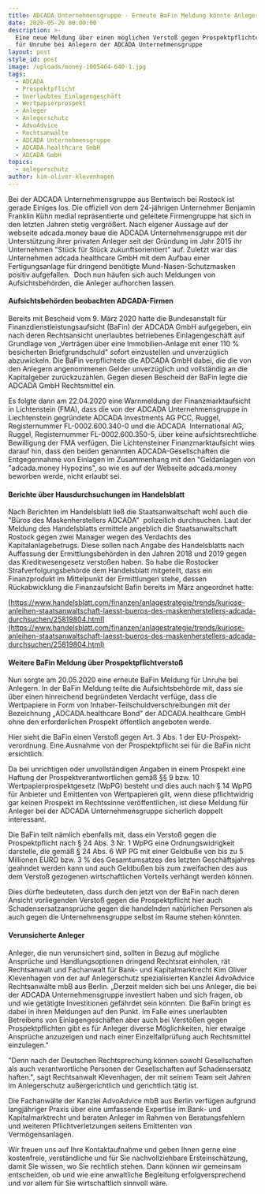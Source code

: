 ```yaml
---
title: ADCADA Unternehmensgruppe - Erneute BaFin Meldung könnte Anleger beunruhigen
date: 2020-05-20 00:00:00
description: >-
  Eine neue Meldung über einen möglichen Verstoß gegen Prospektpflichten sorgt
  für Unruhe bei Anlegern der ADCADA Unternehmensgruppe
layout: post
style_id: post
image: /uploads/money-1005464-640-1.jpg
tags:
  - ADCADA
  - Prospektpflicht
  - Unerlaubtes Einlagengeschäft
  - Wertpapierprospekt
  - Anleger
  - Anlegerschutz
  - AdvoAdvice
  - Rechtsanwälte
  - ADCADA Unternehmensgruppe
  - ADCADA.healthcare GmbH
  - ADCADA GmbH
topics:
  - anlegerschutz
author: kim-oliver-klevenhagen
---
```


Bei der ADCADA Unternehmensgruppe aus Bentwisch bei Rostock ist gerade Einiges los. Die offiziell von dem 24-jährigen Unternehmer Benjamin Franklin Kühn medial repräsentierte und geleitete Firmengruppe hat sich in den letzten Jahren stetig vergrö&szlig;ert. Nach eigener Aussage auf der webseite adcada.money baue die ADCADA Unternehmensgruppe mit der Unterstützung ihrer privaten Anleger seit der Gründung im Jahr 2015 ihr Unternehmen "Stück für Stück zukunftsorientiert" auf. Zuletzt war das Unternehmen adcada.healthcare GmbH mit dem Aufbau einer Fertigungsanlage für dringend benötigte Mund-Nasen-Schutzmasken positiv aufgefallen.&nbsp; Doch nun häufen sich auch Meldungen von Aufsichtsbehörden, die Anleger aufhorchen lassen.

#### Aufsichtsbehörden beobachten ADCADA-Firmen&nbsp;

Bereits mit Bescheid vom 9. März 2020 hatte die Bundesanstalt für Finanzdienstleistungsaufsicht (BaFin) der ADCADA GmbH aufgegeben, ein nach deren Rechtsansicht unerlaubtes betriebenes Einlagengeschäft auf Grundlage von „Verträgen über eine Immobilien-Anlage mit einer 110 % besicherten Briefgrundschuld" sofort einzustellen und unverzüglich abzuwickeln. Die BaFin verpflichtete die ADCADA GmbH dabei, die die von den Anlegern angenommenen Gelder unverzüglich und vollständig an die Kapitalgeber zurückzuzahlen. Gegen diesen Bescheid der BaFin legte die ADCADA GmbH Rechtsmittel ein.

Es folgte dann am 22.04.2020 eine Warnmeldung der Finanzmarktaufsicht in Lichtenstein (FMA), dass die von der ADCADA Unternehmensgruppe in Liechtenstein gegründete ADCADA Investments AG PCC, Ruggel, Registernummer FL-0002.600.340-0 und die ADCADA &nbsp;International AG, Ruggel, Registernummer FL-0002.600.350-5, über keine aufsichtsrechtliche Bewilligung der FMA verfügen. Die Lichtensteiner Finanzmarktaufsicht wies darauf hin, dass den beiden genannten ADCADA-Gesellschaften die Entgegennahme von Einlagen im Zusammenhang mit den "Geldanlagen von "adcada.money Hypozins", so wie es auf der Webseite adcada.money beworben werde, nicht erlaubt sei.

#### Berichte über Hausdurchsuchungen im Handelsblatt

Nach Berichten im Handelsblatt lie&szlig; die Staatsanwaltschaft wohl auch die "Büros des Maskenherstellers ADCADA" &nbsp;polizeilich durchsuchen. Laut der Meldung des Handelsblatts ermittele angeblich die Staatsanwaltschaft Rostock gegen zwei Manager wegen des Verdachts des Kapitalanlagebetrugs. Diese sollen nach Angabe des Handelsblatts nach Auffassung der Ermittlungsbehörden in den Jahren 2018 und 2019 gegen das Kreditwesengesetz versto&szlig;en haben. So habe die Rostocker Strafverfolgungsbehörde dem Handelsblatt mitgeteilt, dass ein Finanzprodukt im Mittelpunkt der Ermittlungen stehe, dessen Rückabwicklung die Finanzaufsicht Bafin bereits im März angeordnet hatte:&nbsp;

[https://www.handelsblatt.com/finanzen/anlagestrategie/trends/kuriose-anleihen-staatsanwaltschaft-laesst-bueros-des-maskenherstellers-adcada-durchsuchen/25819804.html](https://www.handelsblatt.com/finanzen/anlagestrategie/trends/kuriose-anleihen-staatsanwaltschaft-laesst-bueros-des-maskenherstellers-adcada-durchsuchen/25819804.html)

#### Weitere BaFin Meldung über Prospektpflichtversto&szlig;

Nun sorgte am 20.05.2020 eine erneute BaFin Meldung für Unruhe bei Anlegern. In der BaFin Meldung teilte die Aufsichtsbehörde mit, dass sie über einen hinreichend begründeten Verdacht verfüge, dass die Wertpapiere in Form von Inhaber-Teilschuldverschreibungen mit der Bezeichnung „ADCADA.healthcare Bond" der ADCADA.healthcare GmbH ohne den erforderlichen Prospekt öffentlich angeboten werde.

Hier sieht die BaFin einen Versto&szlig; gegen Art. 3 Abs. 1 der EU-Prospekt- verordnung. Eine Ausnahme von der Prospektpflicht sei für die BaFin nicht ersichtlich.

Da bei unrichtigen oder unvollständigen Angaben in einem Prospekt eine Haftung der Prospektverantwortlichen gemä&szlig; &sect;&sect; 9 bzw. 10 Wertpapierprospektgesetz (WpPG) besteht und dies auch nach &sect; 14 WpPG für Anbieter und Emittenten von Wertpapieren gilt, wenn diese pflichtwidrig gar keinen Prospekt im Rechtssinne veröffentlichen, ist diese Meldung für Anleger bei der ADCADA Unternehmensgruppe sicherlich doppelt interessant.

Die BaFin teilt nämlich ebenfalls mit, dass ein Versto&szlig; gegen die Prospektpflicht nach &sect; 24 Abs. 3 Nr. 1 WpPG eine Ordnungswidrigkeit darstelle, die gemä&szlig; &sect; 24 Abs. 6 WP PG mit einer Geldbu&szlig;e von bis zu 5 Millionen EURO bzw. 3 % des Gesamtumsatzes des letzten Geschäftsjahres geahndet werden kann und auch Geldbu&szlig;en bis zum zweifachen des aus dem Versto&szlig; gezogenen wirtschaftlichen Vorteils verhängt werden können.

Dies dürfte bedeuteten, dass durch den jetzt von der BaFin nach deren Ansicht vorliegenden Versto&szlig; gegen die Prospektpflicht hier auch Schadensersatzansprüche gegen die handelnden natürlichen Personen als auch gegen die Unternehmensgruppe selbst im Raume stehen könnten.

#### Verunsicherte Anleger

Anleger, die nun verunsichert sind, sollten in Bezug auf mögliche Ansprüche und Handlungsoptionen dringend Rechtsrat einholen, rät Rechtsanwalt und Fachanwalt für Bank- und Kapitalmarktrecht Kim Oliver Klevenhagen von der auf Anlegerschutz spezialisierten Kanzlei AdvoAdvice Rechtsanwälte mbB aus Berlin. „Derzeit melden sich bei uns Anleger, die bei der ADCADA Unternehmensgruppe investiert haben und sich fragen, ob und wie getätigte Investitionen gefährdet sein könnten. Die BaFin bringt es dabei in ihren Meldungen auf den Punkt. Im Falle eines unerlaubten Betreibens von Einlagengeschäften aber auch bei Verstö&szlig;en gegen Prospektpflichten gibt es für Anleger diverse Möglichkeiten, hier etwaige Ansprüche anzuzeigen und nach einer Einzelfallprüfung auch Rechtsmittel einzulegen."

"Denn nach der Deutschen Rechtsprechung können sowohl Gesellschaften als auch verantwortliche Personen der Gesellschaften auf Schadensersatz haften.", sagt Rechtsanwalt Klevenhagen, der mit seinem Team seit Jahren im Anlegerschutz au&szlig;ergerichtlich und gerichtlich tätig ist.

Die Fachanwälte der Kanzlei AdvoAdvice mbB aus Berlin verfügen aufgrund langjähriger Praxis über eine umfassende Expertise im Bank- und Kapitalmarktrecht und beraten Anleger im Rahmen von Beratungsfehlern und weiteren Pflichtverletzungen seitens Emittenten von Vermögensanlagen.&nbsp;

Wir freuen uns auf Ihre Kontaktaufnahme und geben Ihnen gerne eine kostenfreie, verständliche und für Sie nachvollziehbare Ersteinschätzung, damit Sie wissen, wo Sie rechtlich stehen. Dann können wir gemeinsam entscheiden, ob und wie eine anwaltliche Begleitung erfolgversprechend und vor allem für Sie wirtschaftlich sinnvoll wäre.

&nbsp;

&nbsp;